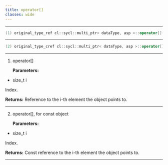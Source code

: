 ```yaml
---
title: operator[]
classes: wide
---
```



---

```cpp
(1) original_type_ref cl::sycl::multi_ptr< dataType, asp >::operator[](size_t i)
```

---

```cpp
(2) original_type_cref cl::sycl::multi_ptr< dataType, asp >::operator[](size_t i) const
```

---

1. operator[] 

   **Parameters:**

  * size_t i

   Index. 

   **Returns:** Reference to the i-th element the object points to. 

---

2. operator[], for const object 

   **Parameters:**

  * size_t i

   Index. 

   **Returns:** Const reference to the i-th element the object points to. 

---

